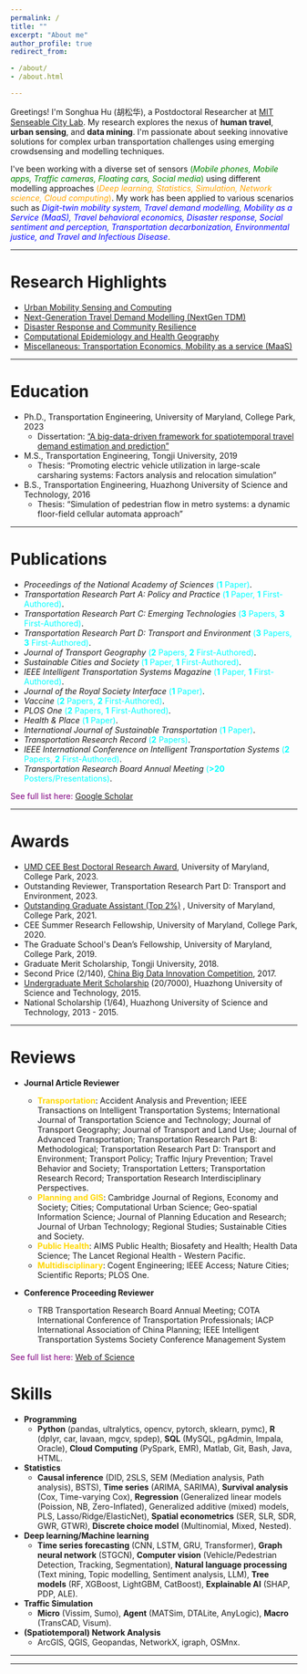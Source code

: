```yaml
---
permalink: /
title: ""
excerpt: "About me"
author_profile: true
redirect_from:

- /about/
- /about.html

---
```

Greetings! I'm Songhua Hu (胡松华), a Postdoctoral Researcher at [MIT Senseable City Lab](https://senseable.mit.edu/).
My research explores the nexus of **human travel**, **urban sensing**, and **data mining**. 
I'm passionate about seeking innovative solutions for complex urban transportation challenges using emerging crowdsensing and modelling techniques. 

I've been working with a diverse set of sensors <span style="color: green"> (_Mobile phones, Mobile apps, Traffic cameras, Floating cars, Social media_)</span> using different modelling approaches <span style="color: orange"> (_Deep learning, Statistics, Simulation, Network science, Cloud computing_)</span>. 
My work has been applied to various scenarios such as <span style="color: blue"> _Digit-twin mobility system, Travel demand modelling, Mobility as a Service (MaaS), Travel behavioral economics, 
Disaster response, Social sentiment and perception, Transportation decarbonization, Environmental justice, and Travel and Infectious Disease_</span>.

***

Research Highlights
======

+ [Urban Mobility Sensing and Computing](https://songhuahu-umd.github.io/Human%20Mobility)
+ [Next-Generation Travel Demand Modelling (NextGen TDM)](https://songhuahu-umd.github.io/Traffic%20Simulation)
+ [Disaster Response and Community Resilience](https://songhuahu-umd.github.io/Infrastructure%20Resilience)
+ [Computational Epidemiology and Health Geography](https://songhuahu-umd.github.io/Public%20Health)
+ [Miscellaneous: Transportation Economics, Mobility as a service (MaaS)](https://songhuahu-umd.github.io/Shared%20Mobility)

***

Education
======

* Ph.D., Transportation Engineering, University of Maryland, College Park, 2023
    * Dissertation: [“A big-data-driven framework for spatiotemporal travel demand estimation and prediction”](https://drum.lib.umd.edu/items/4be96816-0aaf-4d4d-a1f0-11593c284d8b)
* M.S., Transportation Engineering, Tongji University, 2019
    * Thesis: “Promoting electric vehicle utilization in large-scale carsharing systems: Factors analysis and relocation
      simulation”
* B.S., Transportation Engineering, Huazhong University of Science and Technology, 2016
    * Thesis: “Simulation of pedestrian flow in metro systems: a dynamic floor-field cellular automata approach”

***

Publications
======
* _Proceedings of the National Academy of Sciences_ <span style="color: cyan"> (**1** Paper)</span>.
* _Transportation Research Part A: Policy and Practice_ <span style="color: cyan">(**1** Paper, **1** First-Authored)</span>.
* _Transportation Research Part C: Emerging Technologies_ <span style="color: cyan">(**3** Papers, **3** First-Authored)</span>.
* _Transportation Research Part D: Transport and Environment_ <span style="color: cyan">(**3** Papers, **3** First-Authored)</span>.
* _Journal of Transport Geography_ <span style="color: cyan">(**2** Papers, **2** First-Authored)</span>.
* _Sustainable Cities and Society_ <span style="color: cyan">(**1** Paper, **1** First-Authored)</span>.
* _IEEE Intelligent Transportation Systems Magazine_ <span style="color: cyan">(**1** Paper, **1** First-Authored)</span>.
* _Journal of the Royal Society Interface_ <span style="color: cyan">(**1** Paper)</span>.
* _Vaccine_ <span style="color: cyan">(**2** Papers, **2** First-Authored)</span>.
* _PLOS One_ <span style="color: cyan">(**2** Papers, **1** First-Authored)</span>.
* _Health & Place_ <span style="color: cyan">(**1** Paper)</span>.
* _International Journal of Sustainable Transportation_ <span style="color: cyan">(**1** Paper)</span>.
* _Transportation Research Record_ <span style="color: cyan">(**2** Papers)</span>.
* _IEEE International Conference on Intelligent Transportation Systems_ <span style="color: cyan">(**2** Papers, **2**
  First-Authored)</span>.
* _Transportation Research Board Annual Meeting_ <span style="color: cyan">(**>20** Posters/Presentations)</span>.

<span style="color: purple">See full list here: [Google Scholar](https://scholar.google.com/citations?user=uVIbQyAAAAAJ&hl=en)</span>

***

Awards
======
* [UMD CEE Best Doctoral Research Award](https://cee.umd.edu/news/story/hu-waters-win-thesis-awards), University of Maryland, College Park, 2023.
* Outstanding Reviewer, Transportation Research Part D: Transport and Environment, 2023.
* [Outstanding Graduate Assistant (Top 2%)](https://gradschool.umd.edu/funding/student-fellowships-awards/outstanding-graduate-assistant-awards)
  , University of Maryland, College Park, 2021.
* CEE Summer Research Fellowship, University of Maryland, College Park, 2020.
* The Graduate School's Dean’s Fellowship, University of Maryland, College Park, 2019.
* Graduate Merit Scholarship, Tongji University, 2018.
* Second Price (2/140), [China Big Data Innovation Competition](http://www.360doc.com/content/21/0222/19/73861477_963398711.shtml), 2017.
* [Undergraduate Merit Scholarship](http://news.hust.edu.cn/info/1007/2164.htm) (20/7000), Huazhong University of Science and
  Technology, 2015.
* National Scholarship (1/64), Huazhong University of Science and Technology, 2013 - 2015.

***

Reviews
======
* **Journal Article Reviewer**
  * <span style="color: gold">**Transportation**</span>: Accident Analysis and Prevention; IEEE Transactions on Intelligent Transportation Systems; International Journal of Transportation Science and Technology; Journal of Transport Geography; Journal of Transport and Land Use; Journal of Advanced Transportation;
    Transportation Research Part B: Methodological; Transportation Research Part D: Transport and Environment; Transport Policy;
    Traffic Injury Prevention; Travel Behavior and Society; Transportation Letters; Transportation Research Record;
    Transportation Research Interdisciplinary Perspectives.
  * <span style="color: gold">**Planning and GIS**</span>: Cambridge Journal of Regions, Economy and Society; Cities; Computational Urban Science; Geo-spatial Information Science;
    Journal of Planning Education and Research; Journal of Urban Technology; Regional Studies; Sustainable Cities and Society.
  * <span style="color: gold">**Public Health**</span>: AIMS Public Health; Biosafety and Health; Health Data Science; The Lancet Regional Health - Western Pacific.
  * <span style="color: gold">**Multidisciplinary**</span>: Cogent Engineering; IEEE Access; Nature Cities; Scientific Reports; PLOS One.

* **Conference Proceeding Reviewer**
  * TRB Transportation Research Board Annual Meeting;
    COTA International Conference of Transportation Professionals;
    IACP International Association of China Planning;
    IEEE Intelligent Transportation Systems Society Conference Management System

<span style="color: purple">See full list here: [Web of Science](https://www.webofscience.com/wos/author/record/ABF-2415-2021)</span>

Skills
======

* **Programming**
    * **Python** (pandas, ultralytics, opencv, pytorch, sklearn, pymc), **R** (dplyr, car, lavaan, mgcv, spdep), **SQL** (MySQL,
      pgAdmin, Impala, Oracle), **Cloud Computing** (PySpark, EMR), Matlab, Git, Bash, Java, HTML.
* **Statistics**
    * **Causal inference** (DID, 2SLS, SEM (Mediation analysis, Path analysis), BSTS), **Time series** (ARIMA, SARIMA),
  **Survival analysis** (Cox, Time-varying Cox), **Regression** (Generalized linear models (Poission, NB, Zero-Inflated), Generalized additive (mixed) models, PLS, Lasso/Ridge/ElasticNet), 
  **Spatial econometrics** (SER, SLR, SDR, GWR, GTWR), **Discrete choice model** (Multinomial, Mixed, Nested).
* **Deep learning/Machine learning**
  *  **Time series forecasting** (CNN, LSTM, GRU, Transformer), **Graph neural network** (STGCN), **Computer vision** (Vehicle/Pedestrian Detection, Tracking, Segmentation), **Natural language processing** (Text mining, Topic modelling, Sentiment analysis, LLM), 
  **Tree models** (RF, XGBoost, LightGBM, CatBoost), **Explainable AI** (SHAP, PDP, ALE).
* **Traffic Simulation**
  * **Micro** (Vissim, Sumo), **Agent** (MATSim, DTALite, AnyLogic), **Macro** (TransCAD, Visum).
* **(Spatiotemporal) Network Analysis**
  * ArcGIS, QGIS, Geopandas, NetworkX, igraph, OSMnx.

***

------
<script type='text/javascript' id='clustrmaps' src='//cdn.clustrmaps.com/map_v2.js?cl=848383&w=288&t=n&d=zU9DbdqNwD8PS5IHucVNU8GV_lJolPyn6nhjUQYN5FI&co=ffffff&ct=808080&cmo=3acc3a&cmn=ff5353'></script>
